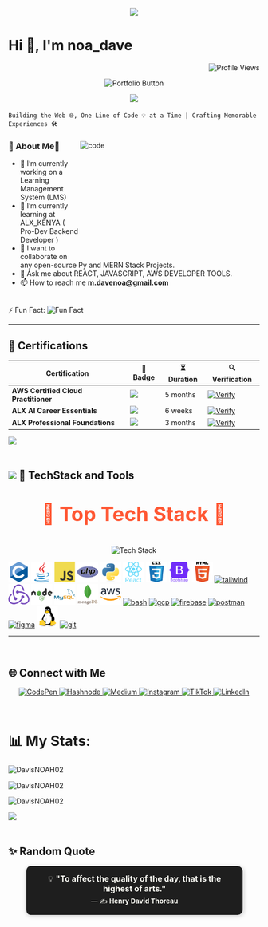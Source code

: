 <p align="center">
  <img src="https://capsule-render.vercel.app/api?type=speech&height=40&color=gradient&section=header&fontAlign=20&fontAlignY=44&descAlign=22&descAlignY=26&reversal=true&fontSize=30&textBg=false&fontColor=21a01b&animation=twinkling&rotate=-3&strokeWidth=7&descSize=0" />
</p>



<h1>Hi 👋, I'm  noa_dave</h1>
<p align="right"> 
 <img src="https://komarev.com/ghpvc/?username=noa-dave&style=flat-square&color=blueviolet" alt="Profile Views"/>
</p>

<p align="center">
  <a href="https://noa-dave.vercel.app/" target="blank" style="text-decoration: none;">
    <img src="https://img.shields.io/badge/🚀%20Visit%20My%20Portfolio-000000?style=for-the-badge&logo=firefox&logoColor=white&labelColor=8E2DE2&color=4A00E0" alt="Portfolio Button"/>
  </a>
</p>

<p align="center">
  <img src="https://readme-typing-svg.herokuapp.com?lines=A+Fullstack+Web+Dev+In+Progress;Cloud,+Backend,+AI+Fanboy!&center=true&width=500&height=50&color=7B6BFF&vCenter=true&size=24" />
</p>


 ``Building the Web 🌐, One Line of Code 💡 at a Time | Crafting Memorable Experiences 🛠️``

<img align="right" alt="code"  src="https://user-images.githubusercontent.com/74038190/212749447-bfb7e725-6987-49d9-ae85-2015e3e7cc41.gif" width="360" height= "240" />

<be>

<h3> 🌈 About Me👤 </h3>

- 🔭 I’m currently working on a Learning Management System (LMS)
- 🌱 I’m currently learning at ALX_KENYA ( Pro-Dev Backend Developer )
- 👯 I want to collaborate on any open-source Py and MERN Stack Projects.
- 💬 Ask me about REACT, JAVASCRIPT, AWS DEVELOPER TOOLS.
- 📫 How to reach me **m.davenoa@gmail.com**
<br>
  ⚡ Fun Fact: 
<img src="https://img.shields.io/badge/Fun%20Fact-Dark%20Mode%20isn't%20a%20feature%3B%20it's%20a%20lifestyle-blue?style=for-the-badge" alt="Fun Fact" width="450"/>
<be>

<hr/>

## 🌟 Certifications

| Certification | 🏅 Badge | ⏳ Duration | 🔍 Verification |
|--------------|---------|------------|----------------|
| **AWS Certified Cloud Practitioner** | <img src="https://github.com/user-attachments/assets/7c9b0e68-4a30-4397-8958-1b76bd4ea046" width="180"> | 5 months | [![Verify](https://img.shields.io/badge/Verify%20Now-%E2%9C%85-neonblue?style=for-the-badge&logo=blockchaindotcom)](https://www.credly.com/badges/d92bbcc0-9575-47b5-bc25-ccfceb2fc494/linked_in_profile) |
| **ALX AI Career Essentials** | <img src="https://github.com/user-attachments/assets/33476b21-a3ea-4e9c-b178-b98efc3f3a2a" width="200"> | 6 weeks | [![Verify](https://img.shields.io/badge/Verify%20Now-%E2%9C%85-neonblue?style=for-the-badge&logo=blockchaindotcom)](https://intranet.alxswe.com/certificates/R82sr3ehnG) |
| **ALX Professional Foundations** | <img src="https://github.com/user-attachments/assets/11135dbb-e1d7-498f-8504-1ae5980ebc6d" width="200"> | 3 months | [![Verify](https://img.shields.io/badge/Verify%20Now-%E2%9C%85-neonblue?style=for-the-badge&logo=blockchaindotcom)](https://intranet.alxswe.com/certificates/YM256BJf8e) |



 

<img src="https://user-images.githubusercontent.com/73097560/115834477-dbab4500-a447-11eb-908a-139a6edaec5c.gif"><br><br>

<h2><img src="https://media2.giphy.com/media/QssGEmpkyEOhBCb7e1/giphy.gif?cid=ecf05e47a0n3gi1bfqntqmob8g9aid1oyj2wr3ds3mg700bl&rid=giphy.gif" width="35"> 🚀 TechStack and Tools</h2>

<p align="center" style="font-size: 40px; font-weight: bold; color: #FF5733;">
  🌟 <strong>Top Tech Stack</strong> 🌟
</p>

<p align="center">
  <img src="https://readme-typing-svg.herokuapp.com?color=FF5733&size=32&center=true&vCenter=true&width=400&height=50&lines=JS%2C+React%2C+Node.js" alt="Tech Stack" />
</p>



<p><a target="_blank" href="https://raw.githubusercontent.com/devicons/devicon/master/icons/c/c-original.svg" style="display: inline-block;"><img src="https://raw.githubusercontent.com/devicons/devicon/master/icons/c/c-original.svg" alt="c" width="42" height="42" /></a>
<a target="_blank" href="https://raw.githubusercontent.com/devicons/devicon/master/icons/java/java-original.svg" style="display: inline-block;"><img src="https://raw.githubusercontent.com/devicons/devicon/master/icons/java/java-original.svg" alt="java" width="42" height="42" /></a>
<a target="_blank" href="https://raw.githubusercontent.com/devicons/devicon/master/icons/javascript/javascript-original.svg" style="display: inline-block;"><img src="https://raw.githubusercontent.com/devicons/devicon/master/icons/javascript/javascript-original.svg" alt="javascript" width="42" height="42" /></a>
<a target="_blank" href="https://raw.githubusercontent.com/devicons/devicon/master/icons/php/php-original.svg" style="display: inline-block;"><img src="https://raw.githubusercontent.com/devicons/devicon/master/icons/php/php-original.svg" alt="php" width="42" height="42" /></a>
<a target="_blank" href="https://raw.githubusercontent.com/devicons/devicon/master/icons/python/python-original.svg" style="display: inline-block;"><img src="https://raw.githubusercontent.com/devicons/devicon/master/icons/python/python-original.svg" alt="python" width="42" height="42" /></a>
<a target="_blank" href="https://raw.githubusercontent.com/devicons/devicon/master/icons/react/react-original-wordmark.svg" style="display: inline-block;"><img src="https://raw.githubusercontent.com/devicons/devicon/master/icons/react/react-original-wordmark.svg" alt="react" width="42" height="42" /></a>
<a target="_blank" href="https://raw.githubusercontent.com/devicons/devicon/master/icons/css3/css3-original-wordmark.svg" style="display: inline-block;"><img src="https://raw.githubusercontent.com/devicons/devicon/master/icons/css3/css3-original-wordmark.svg" alt="css3" width="42" height="42" /></a>
<a target="_blank" href="https://raw.githubusercontent.com/devicons/devicon/master/icons/bootstrap/bootstrap-plain-wordmark.svg" style="display: inline-block;"><img src="https://raw.githubusercontent.com/devicons/devicon/master/icons/bootstrap/bootstrap-plain-wordmark.svg" alt="bootstrap" width="42" height="42" /></a>
<a target="_blank" href="https://raw.githubusercontent.com/devicons/devicon/master/icons/html5/html5-original-wordmark.svg" style="display: inline-block;"><img src="https://raw.githubusercontent.com/devicons/devicon/master/icons/html5/html5-original-wordmark.svg" alt="html5" width="42" height="42" /></a>
<a target="_blank" href="https://www.vectorlogo.zone/logos/tailwindcss/tailwindcss-icon.svg" style="display: inline-block;"><img src="https://www.vectorlogo.zone/logos/tailwindcss/tailwindcss-icon.svg" alt="tailwind" width="42" height="42" /></a>
<a target="_blank" href="https://raw.githubusercontent.com/devicons/devicon/master/icons/redux/redux-original.svg" style="display: inline-block;"><img src="https://raw.githubusercontent.com/devicons/devicon/master/icons/redux/redux-original.svg" alt="redux" width="42" height="42" /></a>
<a target="_blank" href="https://raw.githubusercontent.com/devicons/devicon/master/icons/nodejs/nodejs-original-wordmark.svg" style="display: inline-block;"><img src="https://raw.githubusercontent.com/devicons/devicon/master/icons/nodejs/nodejs-original-wordmark.svg" alt="nodejs" width="42" height="42" /></a>
<a target="_blank" href="https://raw.githubusercontent.com/devicons/devicon/master/icons/mysql/mysql-original-wordmark.svg" style="display: inline-block;"><img src="https://raw.githubusercontent.com/devicons/devicon/master/icons/mysql/mysql-original-wordmark.svg" alt="mysql" width="42" height="42" /></a>
<a target="_blank" href="https://raw.githubusercontent.com/devicons/devicon/master/icons/mongodb/mongodb-original-wordmark.svg" style="display: inline-block;"><img src="https://raw.githubusercontent.com/devicons/devicon/master/icons/mongodb/mongodb-original-wordmark.svg" alt="mongodb" width="42" height="42" /></a>
<a target="_blank" href="https://raw.githubusercontent.com/devicons/devicon/master/icons/amazonwebservices/amazonwebservices-original-wordmark.svg" style="display: inline-block;"><img src="https://raw.githubusercontent.com/devicons/devicon/master/icons/amazonwebservices/amazonwebservices-original-wordmark.svg" alt="aws" width="42" height="42" /></a>
<a target="_blank" href="https://www.vectorlogo.zone/logos/gnu_bash/gnu_bash-icon.svg" style="display: inline-block;"><img src="https://www.vectorlogo.zone/logos/gnu_bash/gnu_bash-icon.svg" alt="bash" width="42" height="42" /></a>
<a target="_blank" href="https://www.vectorlogo.zone/logos/google_cloud/google_cloud-icon.svg" style="display: inline-block;"><img src="https://www.vectorlogo.zone/logos/google_cloud/google_cloud-icon.svg" alt="gcp" width="42" height="42" /></a>
<a target="_blank" href="https://www.vectorlogo.zone/logos/firebase/firebase-icon.svg" style="display: inline-block;"><img src="https://www.vectorlogo.zone/logos/firebase/firebase-icon.svg" alt="firebase" width="42" height="42" /></a>
<a target="_blank" href="https://www.vectorlogo.zone/logos/getpostman/getpostman-icon.svg" style="display: inline-block;"><img src="https://www.vectorlogo.zone/logos/getpostman/getpostman-icon.svg" alt="postman" width="42" height="42" /></a>
<a target="_blank" href="https://www.vectorlogo.zone/logos/figma/figma-icon.svg" style="display: inline-block;"><img src="https://www.vectorlogo.zone/logos/figma/figma-icon.svg" alt="figma" width="42" height="42" /></a>
<a target="_blank" href="https://raw.githubusercontent.com/devicons/devicon/master/icons/linux/linux-original.svg" style="display: inline-block;"><img src="https://raw.githubusercontent.com/devicons/devicon/master/icons/linux/linux-original.svg" alt="linux" width="42" height="42" /></a>
<a target="_blank" href="https://www.vectorlogo.zone/logos/git-scm/git-scm-icon.svg" style="display: inline-block;"><img src="https://www.vectorlogo.zone/logos/git-scm/git-scm-icon.svg" alt="git" width="42" height="42" /></a></p>
<hr/>
<br>
<h2>
  🌐 Connect with Me
</h2>


<p align="center">
  <a href="https://codepen.io/Noah-Munene" title="CodePen">
    <img alt="CodePen" src="https://img.shields.io/badge/CodePen-000000?style=for-the-badge&logo=codepen&logoColor=white" height="30"/>
  </a>
  <a href="https://noadave.hashnode.dev/" title="Hashnode">
    <img alt="Hashnode" src="https://img.shields.io/badge/Hashnode-2962FF?style=for-the-badge&logo=hashnode&logoColor=white" height="30"/>
  </a>
  <a href="https://medium.com/@noahdavemunene" title="Medium">
    <img alt="Medium" src="https://img.shields.io/badge/Medium-12100E?style=for-the-badge&logo=medium&logoColor=white" height="30"/>
  </a>
  <a href="https://www.instagram.com/t3ch.savvy/" title="Instagram">
    <img alt="Instagram" src="https://img.shields.io/badge/Instagram-E4405F?style=for-the-badge&logo=instagram&logoColor=white" height="30"/>
  </a>
  <a href="https://www.tiktok.com/@_noa.dave_" title="TikTok">
    <img alt="TikTok" src="https://img.shields.io/badge/TikTok-000000?style=for-the-badge&logo=tiktok&logoColor=white" height="30"/>
  </a>
  <a href="https://www.linkedin.com/in/noa-dave-36567b356/" title="LinkedIn">
    <img alt="LinkedIn" src="https://img.shields.io/badge/LinkedIn-0077B5?style=for-the-badge&logo=linkedin&logoColor=white" height="30"/>
  </a>
</p>
<br>

# 📊 My Stats:
 <p><img align="center" src="https://github-readme-stats.vercel.app/api?username=DavisNOAH02&show_icons=true&locale=en" alt="DavisNOAH02" /></p>
 <p><img align="center" src="https://github-readme-streak-stats.herokuapp.com/?user=DavisNOAH02&" alt="DavisNOAH02" /></p>
 <p><img src="https://github-readme-stats.vercel.app/api/top-langs?username=DavisNOAH02&show_icons=true&locale=en&layout=compact" alt="DavisNOAH02" /></p>

   <img src="https://user-images.githubusercontent.com/73097560/115834477-dbab4500-a447-11eb-908a-139a6edaec5c.gif"><br><br>
   
## ✨ Random Quote

<div align="center">

  <blockquote style="background-color:#1e1e1e; color:#f8f8f2; padding:15px; border-radius:10px; font-size:16px; width:80%; margin:auto; box-shadow: 2px 2px 10px rgba(0,0,0,0.2);">
    💡 <strong>"To affect the quality of the day, that is the highest of arts."</strong>
    <br>
    <sub>— ✍️ <strong>Henry David Thoreau</strong></sub>
  </blockquote>

</div>
